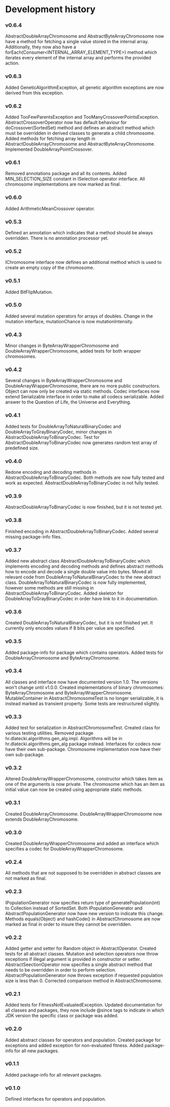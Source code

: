# Development history

### v0.6.4
AbstractDoubleArrayChromosome and AbstractByteArrayChromosome now have a method for fetching a single value stored in
the internal array. Additionally, they now also have a forEach(Consumer<INTERNAL\_ARRAY\_ELEMENT\_TYPE>) method which
iterates every element of the internal array and performs the provided action.

### v0.6.3
Added GeneticAlgorithmException, all genetic algorithm exceptions are now derived from this exception.

### v0.6.2
Added TooFewParentsException and TooManyCrossoverPointsException. AbstractCrossoverOperator now has default behaviour
for doCrossover(SortedSet<C>) method and defines an abstract method which must be overridden in derived classes to
generate a child chromosome. Added methods for fetching array length in AbstractDoubleArrayChromosome and
AbstractByteArrayChromosome. Implemented DoubleArrayPointCrossover.

### v0.6.1
Removed annotations package and all its contents. Added MIN\_SELECTION\_SIZE constant in ISelection operator interface.
All chromosome implementations are now marked as final.

### v0.6.0
Added ArithmeticMeanCrossover operator.

### v0.5.3
Defined an annotation which indicates that a method should be always overridden. There is no annotation processor yet.

### v0.5.2
IChromosome interface now defines an additional method which is used to create an empty copy of the chromosome.

### v0.5.1
Added BitFlipMutation.

### v0.5.0
Added several mutation operators for arrays of doubles. Change in the mutation interface, mutationChance is now
mutationIntensity.

### v0.4.3
Minor changes in ByteArrayWrapperChromosome and DoubleArrayWrapperChromosome, added tests for both wrapper chromosomes.

### v0.4.2
Several changes in ByteArrayWrapperChromosome and DoubleArrayWrapperChromosome, there are no more public constructors.
Object can now only be created via static methods. Codec interfaces now extend Serializable interface in order to make
all codecs serializable. Added answer to the Question of Life, the Universe and Everything.

### v0.4.1
Added tests for DoubleArrayToNaturalBinaryCodec and DoubleArrayToGrayBinaryCodec, minor changes in
AbstractDoubleArrayToBinaryCodec. Test for AbstractDoubleArrayToBinaryCodec now generates random test array of
predefined size.

### v0.4.0
Redone encoding and decoding methods in AbstractDoubleArrayToBinaryCodec. Both methods are now fully tested and work
as expected. AbstractDoubleArrayToBinaryCodec is not fully tested.

### v0.3.9
AbstractDoubleArrayToBinaryCodec is now finished, but it is not tested yet.

### v0.3.8
Finished encoding in AbstractDoubleArrayToBinaryCodec. Added several missing package-info files.

### v0.3.7
Added new abstract class AbstractDoubleArrayToBinaryCodec which implements encoding and decoding methods and defines
abstract methods how to encode and decode a single double value into bytes. Moved all relevant code from
DoubleArrayToNaturalBinaryCodec to the new abstract class. DoubleArrayToNaturalBinaryCodec is now fully implemented,
however some methods are still missing in AbstractDoubleArrayToBinaryCodec. Added skeleton for
DoubleArrayToGrayBinaryCodec in order have link to it in documentation.

### v0.3.6
Created DoubleArrayToNaturalBinaryCodec, but it is not finished yet. It currently only encodes values if 8 bits per
value are specified.

### v0.3.5
Added package-info for package which contains operators. Added tests for DoubleArrayChromosome and ByteArrayChromosome.

### v0.3.4
All classes and interface now have documented version 1.0. The versions won't change until v1.0.0. Created
implementations of binary chromosomes: ByteArrayChromosome and ByteArrayWrapperChromosome. MutableContainer in
AbstractChromosomeTest is no longer serializable, it is instead marked as transient property. Some tests are
restructured slightly.

### v0.3.3
Added test for serialization in AbstractChromosomeTest. Created class for various testing utilities. Removed package
hr.dlatecki.algorithms.gen\_alg.impl. Algorithms will be in hr.dlatecki.algorithms.gen\_alg package instead. Interfaces
for codecs now have their own sub-package. Chromosome implementation now have their own sub-package.

### v0.3.2
Altered DoubleArrayWrapperChromosome, constructor which takes item as one of the arguments is now private. The
chromosome which has an item as initial value can now be created using appropriate static methods.

### v0.3.1
Created DoubleArrayChromosome. DoubleArrayWrapperChromosome now extends DoubleArrayChromosome.

### v0.3.0
Created DoubleArrayWrapperChromosome and added an interface which specifies a codec for DoubleArrayWrapperChromosome.

### v0.2.4
All methods that are not supposed to be overridden in abstract classes are not marked as final.

### v0.2.3
IPopulationGenerator now specifies return type of generatePopulation(int) to Collection instead of SortedSet.
Both IPopulationGenerator and AbstractPopulationGenerator now have new version to indicate this change. Methods
equals(Object) and hashCode() in AbstractChromosome are now marked as final in order to insure they cannot be
overridden.

### v0.2.2
Added getter and setter for Random object in AbstractOperator. Created tests for all abstract classes. Mutation and
selection operators now throw exceptions if illegal argument is provided in constructor or setter.
AbstractSeectionOperator now specifies a single abstract method that needs to be overridden in order to perform
selection. AbstractPopulationGenerator now throws exception if requested population size is less than 0. Corrected
comparison method in AbstractChromosome.

### v0.2.1
Added tests for FitnessNotEvaluatedException. Updated documentation for all classes and packages, they now include
@since tags to indicate in which JDK version the specific class or package was added.

### v0.2.0
Added abstract classes for operators and population. Created package for exceptions and added exception for
non-evaluated fitness. Added package-info for all new packages.

### v0.1.1
Added package-info for all relevant packages.

### v0.1.0
Defined interfaces for operators and population.
